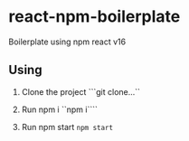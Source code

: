# react-npm-boilerplate
Boilerplate using npm react v16

## Using
1. Clone the project
```git clone...``
2. Run npm i
``npm i````

3. Run npm start
```npm start```